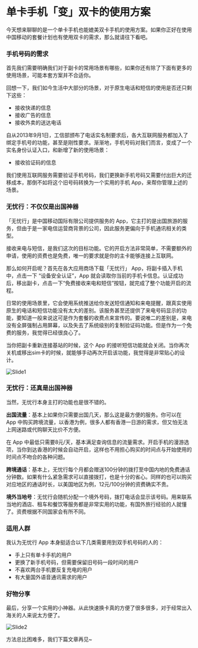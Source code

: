 # 单卡手机「变」双卡的使用方案

今天想来聊聊的是一个单卡手机也能媲美双卡手机的使用方案。如果你正好在使用中国移动的套餐计划也有使用双卡的需求，那么就请往下看吧。

### 手机号码的需求

首先我们需要明确我们对于副卡的常用场景有哪些，如果你还有除了下面有更多的使用场景，可能本套方案并不合适你。

回想一下，我们如今生活中大部分的场景，对于原生电话和短信的使用是否还只剩下这些：

- 接收快递的信息
- 接收广告的信息
- 接收外卖的送达电话

自从2013年9月1日，工信部颁布了电话实名制要求后，各大互联网服务都加入了绑定手机号的功能，甚至是刚性要求。渐渐地，手机号码对我们而言，变成了一个实名身份认证入口，和新增了新的使用场景：

- 接收验证码的信息

我们使用互联网服务需要验证手机号码，我们更换新手机号码又需要付出巨大的迁移成本，那倒不如将这个旧号码转换为一个实用的手机 App，来帮你管理上述的场景。

### 无忧行：不仅仅是出国神器

「无忧行」是中国移动国际有限公司提供服务的 App，它主打的是出国旅游的服务，但由于是一家电信运营商背景的公司，因此服务更偏向于手机通讯相关的类型。

接收来电与短信，是我们这次的目标功能。它的开启方法非常简单，不需要额外的申请，使用的资费也是免费，唯一的要求就是你的主卡能够连接上互联网。

那么如何开启呢？首先在各大应用商场下载「无忧行」 App，将副卡插入手机中，点击一下 “设备安全认证”，App 就会读取你当前的手机卡信息。认证成功后，移出副卡，点击一下“免费接收来电和短信”按钮，就完成了整个功能开启的流程。

日常的使用场景里，它会使用系统推送给你发送短信通知和来电提醒，跟真实使用原生的电话和短信功能没有太大的差别。该服务甚至还提供了来电号码显示的功能，要知道一般来说这可是作为套餐的收费点来宣传的。要说唯二的差别是，来电没有全屏强制占用屏幕，以及失去了系统级别的复制验证码功能。但是作为一个免费的服务，我觉得已经很良心了。

当你把副卡重新连接基站的时候，这个 App 的接听短信功能就会关闭。当你再次关机或移出sim卡的时候，就能够手动再次开启该功能，我觉得是非常贴心的设计。

![Slide1](https://cdn.sspai.com/2020/4/21/1330edde4a43554b1e1f65c16872804f.PNG)

### 无忧行：还真是出国神器

当然，无忧行本身主打的功能也是很不错的。

**出国流量**：基本上如果你只需要出国几天，那么这是最方便的服务。你可以在 App 中购买跨境流量，以香港为例，很多人都有香港一日游的需求，但又怕无法上网迷路或代购聊天比价不方便。

在 App 中最低只需要8元/天，基本满足查询信息的流量需求。开启手机的漫游选项，当你到达香港的时候会自动开启，这样也不用担心购买的时间点与开始使用的时间点不吻合的各种问题。

**跨境通话**：基本上，无忧行每个月都会赠送100分钟的拨打至中国内地的免费通话分钟数。如果有什么紧急需求可以直接拨打，也是十分的省心。同样的也可以购买对应地区的通话时长，以美国地区为例，12元/100分钟的资费确实不贵。

**境外当地号**：无忧行会随机分配一个境外号码，拨打电话会显示该号码。用来联系当地的酒店、租车和餐饮等服务都是非常实用的功能，有国外旅行经验的人就懂了。资费根据不同国家会有所不同。

### 适用人群

我认为无忧行 App 本身挺适合以下几类需要用到双手机号码的人的：

- 手上只有单卡手机的用户
- 更换了新手机号码，但需要保留旧号码一段时间的用户
- 不喜欢两台手机要反复充电的用户
- 有大量国外语音通讯需求的用户

### 好物分享

最后，分享一个实用的小神器。从此快速换卡真的方便了很多很多，对于经常出入海关的人来说太方便了。

![Slide2](https://cdn.sspai.com/2020/4/21/f2253357952ee19c0e6b1999ae1340ef.PNG)

方法总比困难多，我们下篇文章再见~
